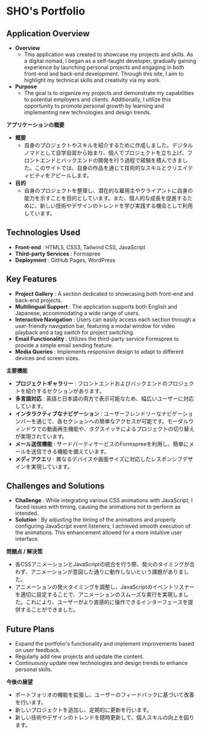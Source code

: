 # SHO's Portfolio

## Application Overview
- **Overview** 
  - This application was created to showcase my projects and skills. As a digital nomad, I began as a self-taught developer, gradually gaining experience by launching personal projects and engaging in both front-end and back-end development. Through this site, I aim to highlight my technical skills and creativity via my work.  
- **Purpose** 
  - The goal is to organize my projects and demonstrate my capabilities to potential employers and clients. Additionally, I utilize this opportunity to promote personal growth by learning and implementing new technologies and design trends.

**アプリケーションの概要**
- **概要** 
  - 自身のプロジェクトやスキルを紹介するために作成しました。デジタルノマドとして自学自習から始まり、個人でプロジェクトを立ち上げ、フロントエンドとバックエンドの開発を行う過程で経験を積んできました。このサイトでは、自身の作品を通じて技術的なスキルとクリエイティビティをアピールします。  
- **目的** 
  - 自身のプロジェクトを整理し、潜在的な雇用主やクライアントに自身の能力を示すことを目的としています。また、個人的な成長を促進するために、新しい技術やデザインのトレンドを学び実践する機会として利用しています。

## Technologies Used
- **Front-end** : HTML5, CSS3, Tailwind CSS, JavaScript
- **Third-party Services** : Formspree
- **Deployment** : GitHub Pages, WordPress

## Key Features
- **Project Gallery** : A section dedicated to showcasing both front-end and back-end projects.
- **Multilingual Support** : The application supports both English and Japanese, accommodating a wide range of users.
- **Interactive Navigation** : Users can easily access each section through a user-friendly navigation bar, featuring a modal window for video playback and a tag switch for project switching.
- **Email Functionality** : Utilizes the third-party service Formspree to provide a simple email sending feature.
- **Media Queries** : Implements responsive design to adapt to different devices and screen sizes.

**主要機能** 
- **プロジェクトギャラリー** : フロントエンドおよびバックエンドのプロジェクトを紹介するセクションがあります。
- **多言語対応** : 英語と日本語の両方で表示可能なため、幅広いユーザーに対応しています。
- **インタラクティブなナビゲーション** : ユーザーフレンドリーなナビゲーションバーを通じて、各セクションへの簡単なアクセスが可能です。モーダルウィンドウでの動画再生機能や、タグスイッチによるプロジェクトの切り替えが実現されています。
- **メール送信機能** : サードパーティサービスのFormspreeを利用し、簡単にメールを送信できる機能を備えています。
- **メディアクエリ** : 異なるデバイスや画面サイズに対応したレスポンシブデザインを実現しています。

## Challenges and Solutions
- **Challenge** : While integrating various CSS animations with JavaScript, I faced issues with timing, causing the animations not to perform as intended.
- **Solution** : By adjusting the timing of the animations and properly configuring JavaScript event listeners, I achieved smooth execution of the animations. This enhancement allowed for a more intuitive user interface.

**問題点 / 解決策** 
  - 各CSSアニメーションとJavaScriptの統合を行う際、発火のタイミングが合わず、アニメーションが意図した通りに動作しないという課題がありました。  
  - アニメーションの発火タイミングを調整し、JavaScriptのイベントリスナーを適切に設定することで、アニメーションのスムーズな実行を実現しました。これにより、ユーザーがより直感的に操作できるインターフェースを提供することができました。

## Future Plans
- Expand the portfolio's functionality and implement improvements based on user feedback.
- Regularly add new projects and update the content.
- Continuously update new technologies and design trends to enhance personal skills.

**今後の展望** 
- ポートフォリオの機能を拡張し、ユーザーのフィードバックに基づいて改善を行います。  
- 新しいプロジェクトを追加し、定期的に更新を行います。  
- 新しい技術やデザインのトレンドを随時更新して、個人スキルの向上を図ります。
